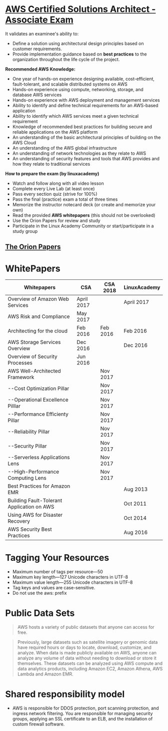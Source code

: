 # [AWS Certified Solutions Architect - Associate Exam](https://amazonaws-china.com/certification/certified-solutions-architect-associate/)

It validates an examinee's ability to:

 - Define a solution using architectural design principles based on customer requirements.
 - Provide implementation guidance based on **best practices** to the organization throughout the life cycle of the project.

**Recommended AWS Knowledge:**

 - One year of hands-on experience designing available, cost-efficient, fault-tolerant, and scalable distributed systems on AWS
 - Hands-on experience using compute, networking, storage, and database AWS services
 - Hands-on experience with AWS deployment and management services
 - Ability to identify and define technical requirements for an AWS-based application
 - Ability to identify which AWS services meet a given technical requirement
 - Knowledge of recommended best practices for building secure and reliable applications on the AWS platform
 - An understanding of the basic architectural principles of building on the AWS Cloud
 - An understanding of the AWS global infrastructure
 - An understanding of network technologies as they relate to AWS
 - An understanding of security features and tools that AWS provides and how they relate to traditional services

**How to prepare the exam (by linuxacademy)**
 - Watch and follow along with all video lesson
 - Complete every Live Lab (at least once)
 - Pass every section quiz (strive for 100%)
 - Pass the final (practice) exam a total of three times
 - Memorize the instructor notecard deck (or create and memorize your own)
 - Read the provided **AWS whitepapers** (this should not be overlooked)
 - Use the Orion Papers for review and study
 - Participate in the Linux Academy Community or start/participate in a study group 

## [The Orion Papers](https://labfiles.linuxacademy.com/aws-csa/orionpapers.html)

# WhitePapers

Whitepapers  |  CSA  |  CSA 2018  |  LinuxAcademy
-------------|-------|------------|-----------------
Overview of Amazon Web Services|April 2017||April 2017
AWS Risk and Compliance|May 2017||
Architecting for the cloud|Feb 2016|Feb 2016|Feb 2016
AWS Storage Services Overview|Dec 2016||Dec 2016
Overview of Security Processes|Jun 2016||
AWS Well-Architected Framework||Nov 2017|
--Cost Optimization Pillar||Nov 2017|
--Operational Excellence Pilllar||Nov 2017|
--Performance Efficienty Pillar||Nov 2017|
--Reliability Pillar||Nov 2017|
--Security Pillar||Nov 2017|
--Serverless Applications Lens||Nov 2017|
--High-Performance Computing Lens||Nov 2017|
Best Practices for Amazon EMR|||Aug 2013
Building Fault-Tolerant Application on AWS|||Oct 2011
Using AWS for Disaster Recovery|||Oct 2014
AWS Security Best Practices|||Aug 2016

# Tagging Your Resources
 - Maximum number of tags per resource—50
 - Maximum key length—127 Unicode characters in UTF-8
 - Maximum value length—255 Unicode characters in UTF-8
 - Tag keys and values are case-sensitive.
 - Do not use the aws: prefix 

# Public Data Sets
 > AWS hosts a variety of public datasets that anyone can access for free.
    
 > Previously, large datasets such as satellite imagery or genomic data have required hours or days to locate, download, customize, and analyze. When data is made publicly available on AWS, anyone can analyze any volume of data without needing to download or store it themselves. These datasets can be analyzed using AWS compute and data analytics products, including Amazon EC2, Amazon Athena, AWS Lambda and Amazon EMR.
 
# Shared responsibility model
 - AWS is responsible for DDOS protection, port scanning protection, and ingress network filtering. You are responsible for managing security groups, applying an SSL certificate to an ELB, and the installation of custom firewall software.
